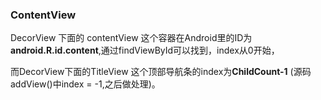 ### ContentView

DecorView 下面的 contentView 这个容器在Android里的ID为**android.R.id.content**,通过findViewById可以找到，index从0开始，

而DecorView下面的TitleView 这个顶部导航条的index为**ChildCount-1** \(源码addView\(\)中index = -1,之后做处理\)。

